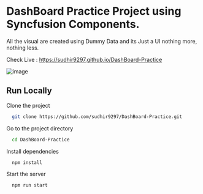 # DashBoard Practice Project using Syncfusion Components.

All the visual are created using Dummy Data and its Just a UI nothing more, nothing less.

Check Live : https://sudhir9297.github.io/DashBoard-Practice

![image](https://user-images.githubusercontent.com/19578447/186804730-847c7516-5623-43e4-8276-ae0578d31d55.png)

## Run Locally

Clone the project

```bash
  git clone https://github.com/sudhir9297/DashBoard-Practice.git
```

Go to the project directory

```bash
  cd DashBoard-Practice
```

Install dependencies

```bash
  npm install
```

Start the server

```bash
  npm run start
```
